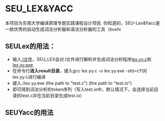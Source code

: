 # SEU_LEX&YACC
本项目为东南大学编译原理专题实践课程设计项目.
你知道的，SEU-Lex&Yacc是一款优秀的自动生成词法分析器和语法分析器的工具（bushi
## SEULex的用法：
- 输入<u>.l文件</u>，SEU_LEX会对.l文件进行解析并生成词法分析程序<u>lex.yy.c</u>和<u>lex.yy.exe</u>
- 在命令行**进入result目录**，键入gcc lex.yy.c -o lex.yy.exe -std=c11对lex.yy.c进行编译
- 键入./lex.yy.exe  (the path to "test.c")  (the path to "test.io")
- 即可得到词法分析的token序列（写入test.io中，默认情况下，会选择当前目录的test.c并在当前目录生成test.io）
## SEUYacc的用法
